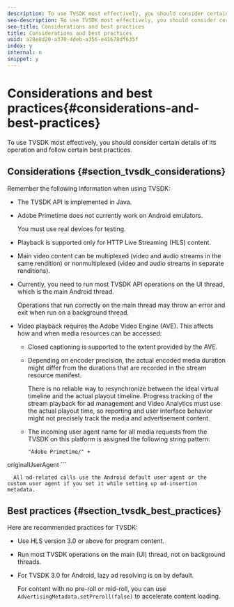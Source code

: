 ```yaml
---
description: To use TVSDK most effectively, you should consider certain details of its operation and follow certain best practices.
seo-description: To use TVSDK most effectively, you should consider certain details of its operation and follow certain best practices.
seo-title: Considerations and best practices
title: Considerations and best practices
uuid: a28e8d20-a370-4deb-a356-e41678df635f
index: y
internal: n
snippet: y
---
```


# Considerations and best practices{#considerations-and-best-practices}

To use TVSDK most effectively, you should consider certain details of its operation and follow certain best practices.

## Considerations {#section_tvsdk_considerations}

Remember the following information when using TVSDK:

* The TVSDK API is implemented in Java. 
* Adobe Primetime does not currently work on Android emulators.

  You must use real devices for testing. 
* Playback is supported only for HTTP Live Streaming (HLS) content. 
* Main video content can be multiplexed (video and audio streams in the same rendition) or nonmultiplexed (video and audio streams in separate renditions). 
* Currently, you need to run most TVSDK API operations on the UI thread, which is the main Android thread.

  Operations that run correctly on the main thread may throw an error and exit when run on a background thread. 
* Video playback requires the Adobe Video Engine (AVE). This affects how and when media resources can be accessed:

    * Closed captioning is supported to the extent provided by the AVE. 
    * Depending on encoder precision, the actual encoded media duration might differ from the durations that are recorded in the stream resource manifest.

      There is no reliable way to resynchronize between the ideal virtual timeline and the actual playout timeline. Progress tracking of the stream playback for ad management and Video Analytics must use the actual playout time, so reporting and user interface behavior might not precisely track the media and advertisement content. 
    * The incoming user agent name for all media requests from the TVSDK on this platform is assigned the following string pattern:     
    
      ```    
      "Adobe Primetime/" + 
<varname>
  originalUserAgent
</varname> 
      ```    
    
      All ad-related calls use the Android default user agent or the custom user agent if you set it while setting up ad-insertion metadata.

## Best practices {#section_tvsdk_best_practices}

Here are recommended practices for TVSDK:

* Use HLS version 3.0 or above for program content. 
* Run most TVSDK operations on the main (UI) thread, not on background threads. 
* For TVSDK 3.0 for Android, lazy ad resolving is on by default.

  For content with no pre-roll or mid-roll, you can use `AdvertisingMetadata.setPreroll(false)` to accelerate content loading.

